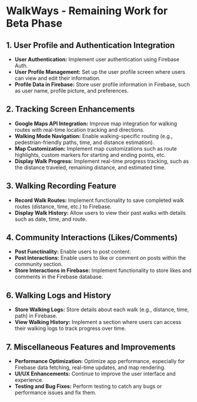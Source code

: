 # WalkWays - Remaining Work for Beta Phase

## 1. User Profile and Authentication Integration

- **User Authentication:** Implement user authentication using Firebase Auth.
- **User Profile Management:** Set up the user profile screen where users can view and edit their information.
- **Profile Data in Firebase:** Store user profile information in Firebase, such as user name, profile picture, and preferences.

## 2. Tracking Screen Enhancements

- **Google Maps API Integration:** Improve map integration for walking routes with real-time location tracking and directions.
- **Walking Mode Navigation:** Enable walking-specific routing (e.g., pedestrian-friendly paths, time, and distance estimation).
- **Map Customization:** Implement map customizations such as route highlights, custom markers for starting and ending points, etc.
- **Display Walk Progress:** Implement real-time progress tracking, such as the distance traveled, remaining distance, and estimated time.

## 3. Walking Recording Feature

- **Record Walk Routes:** Implement functionality to save completed walk routes (distance, time, etc.) to Firebase.
- **Display Walk History:** Allow users to view their past walks with details such as date, time, and route.

## 4. Community Interactions (Likes/Comments)
- **Post Functinality:** Enable users to post content.
- **Post Interactions:** Enable users to like or comment on posts within the community section.
- **Store Interactions in Firebase:** Implement functionality to store likes and comments in the Firebase database.

## 6. Walking Logs and History

- **Store Walking Logs:** Store details about each walk (e.g., distance, time, path) in Firebase.
- **View Walking History:** Implement a section where users can access their walking logs to track progress over time.

## 7. Miscellaneous Features and Improvements

- **Performance Optimization:** Optimize app performance, especially for Firebase data fetching, real-time updates, and map rendering.
- **UI/UX Enhancements:** Continue to improve the user interface and experience.
- **Testing and Bug Fixes:** Perform testing to catch any bugs or performance issues and fix them.